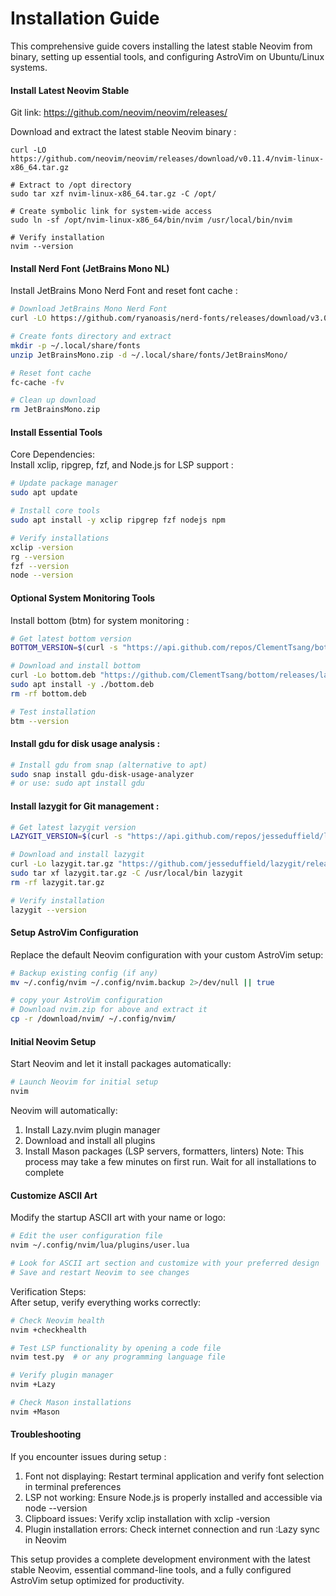 # Installation Guide

This comprehensive guide covers installing the latest stable Neovim from binary, setting up essential tools,
and configuring AstroVim on Ubuntu/Linux systems.

#### Install Latest Neovim Stable
Git link: https://github.com/neovim/neovim/releases/

Download and extract the latest stable Neovim binary :
  ```shell
  curl -LO https://github.com/neovim/neovim/releases/download/v0.11.4/nvim-linux-x86_64.tar.gz
  
  # Extract to /opt directory
  sudo tar xzf nvim-linux-x86_64.tar.gz -C /opt/
  
  # Create symbolic link for system-wide access
  sudo ln -sf /opt/nvim-linux-x86_64/bin/nvim /usr/local/bin/nvim
  
  # Verify installation
  nvim --version
  ```

#### Install Nerd Font (JetBrains Mono NL)
Install JetBrains Mono Nerd Font and reset font cache :

```bash
# Download JetBrains Mono Nerd Font
curl -LO https://github.com/ryanoasis/nerd-fonts/releases/download/v3.0.2/JetBrainsMono.zip

# Create fonts directory and extract
mkdir -p ~/.local/share/fonts
unzip JetBrainsMono.zip -d ~/.local/share/fonts/JetBrainsMono/

# Reset font cache
fc-cache -fv

# Clean up download
rm JetBrainsMono.zip
```

#### Install Essential Tools
Core Dependencies:  
Install xclip, ripgrep, fzf, and Node.js for LSP support :

```bash
# Update package manager
sudo apt update

# Install core tools
sudo apt install -y xclip ripgrep fzf nodejs npm

# Verify installations
xclip -version
rg --version
fzf --version
node --version
```

#### Optional System Monitoring Tools

Install bottom (btm) for system monitoring :

```bash
# Get latest bottom version
BOTTOM_VERSION=$(curl -s "https://api.github.com/repos/ClementTsang/bottom/releases/latest" | grep -Po '"tag_name": "\K[0-9.]+')

# Download and install bottom
curl -Lo bottom.deb "https://github.com/ClementTsang/bottom/releases/latest/download/bottom_${BOTTOM_VERSION}_amd64.deb"
sudo apt install -y ./bottom.deb
rm -rf bottom.deb

# Test installation
btm --version
```

#### Install gdu for disk usage analysis :

```bash
# Install gdu from snap (alternative to apt)
sudo snap install gdu-disk-usage-analyzer
# or use: sudo apt install gdu
```

#### Install lazygit for Git management :

```bash
# Get latest lazygit version
LAZYGIT_VERSION=$(curl -s "https://api.github.com/repos/jesseduffield/lazygit/releases/latest" | grep -Po '"tag_name": "v\K[0-9.]+')

# Download and install lazygit
curl -Lo lazygit.tar.gz "https://github.com/jesseduffield/lazygit/releases/download/v${LAZYGIT_VERSION}/lazygit_${LAZYGIT_VERSION}_Linux_x86_64.tar.gz"
sudo tar xf lazygit.tar.gz -C /usr/local/bin lazygit
rm -rf lazygit.tar.gz

# Verify installation
lazygit --version
```

#### Setup AstroVim Configuration

Replace the default Neovim configuration with your custom AstroVim setup:

```bash
# Backup existing config (if any)
mv ~/.config/nvim ~/.config/nvim.backup 2>/dev/null || true

# copy your AstroVim configuration
# Download nvim.zip for above and extract it
cp -r /download/nvim/ ~/.config/nvim/
```

#### Initial Neovim Setup

Start Neovim and let it install packages automatically:

```bash
# Launch Neovim for initial setup
nvim
```

Neovim will automatically:
1. Install Lazy.nvim plugin manager
2. Download and install all plugins
3. Install Mason packages (LSP servers, formatters, linters)
Note:  This process may take a few minutes on first run. Wait for all installations to complete

#### Customize ASCII Art
Modify the startup ASCII art with your name or logo:

```bash
# Edit the user configuration file
nvim ~/.config/nvim/lua/plugins/user.lua

# Look for ASCII art section and customize with your preferred design
# Save and restart Neovim to see changes
```

Verification Steps:  
After setup, verify everything works correctly:

```bash
# Check Neovim health
nvim +checkhealth

# Test LSP functionality by opening a code file
nvim test.py  # or any programming language file

# Verify plugin manager
nvim +Lazy

# Check Mason installations
nvim +Mason
```
#### Troubleshooting
If you encounter issues during setup :
1. Font not displaying: Restart terminal application and verify font selection in terminal preferences
2. LSP not working: Ensure Node.js is properly installed and accessible via node --version
3. Clipboard issues: Verify xclip installation with xclip -version
4. Plugin installation errors: Check internet connection and run :Lazy sync in Neovim

This setup provides a complete development environment with the latest stable Neovim, essential command-line tools, and a fully configured AstroVim setup optimized for productivity.
